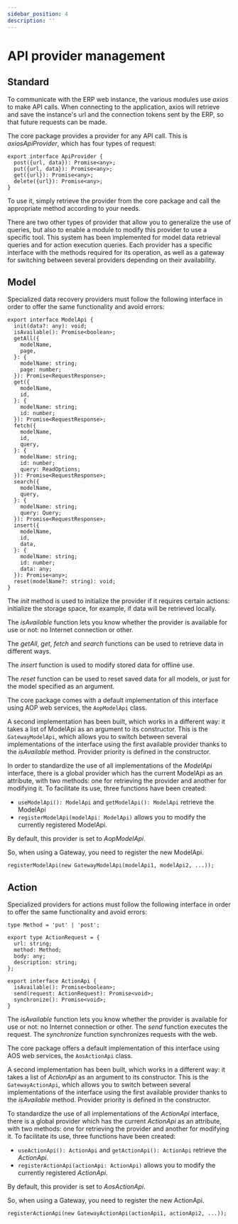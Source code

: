 ```yaml
---
sidebar_position: 4
description: ''
---
```


# API provider management

## Standard

To communicate with the ERP web instance, the various modules use _axios_ to make API calls. When connecting to the application, axios will retrieve and save the instance's url and the connection tokens sent by the ERP, so that future requests can be made.

The core package provides a provider for any API call. This is _axiosApiProvider_, which has four types of request:

```tsx
export interface ApiProvider {
  post({url, data}): Promise<any>;
  put({url, data}): Promise<any>;
  get({url}): Promise<any>;
  delete({url}): Promise<any>;
}
```

To use it, simply retrieve the provider from the core package and call the appropriate method according to your needs.

There are two other types of provider that allow you to generalize the use of queries, but also to enable a module to modify this provider to use a specific tool. This system has been implemented for model data retrieval queries and for action execution queries. Each provider has a specific interface with the methods required for its operation, as well as a gateway for switching between several providers depending on their availability.

## Model

Specialized data recovery providers must follow the following interface in order to offer the same functionality and avoid errors:

```tsx
export interface ModelApi {
  init(data?: any): void;
  isAvailable(): Promise<boolean>;
  getAll({
    modelName,
    page,
  }: {
    modelName: string;
    page: number;
  }): Promise<RequestResponse>;
  get({
    modelName,
    id,
  }: {
    modelName: string;
    id: number;
  }): Promise<RequestResponse>;
  fetch({
    modelName,
    id,
    query,
  }: {
    modelName: string;
    id: number;
    query: ReadOptions;
  }): Promise<RequestResponse>;
  search({
    modelName,
    query,
  }: {
    modelName: string;
    query: Query;
  }): Promise<RequestResponse>;
  insert({
    modelName,
    id,
    data,
  }: {
    modelName: string;
    id: number;
    data: any;
  }): Promise<any>;
  reset(modelName?: string): void;
}
```

The _init_ method is used to initialize the provider if it requires certain actions: initialize the storage space, for example, if data will be retrieved locally.

The _isAvailable_ function lets you know whether the provider is available for use or not: no Internet connection or other.

The _getAll_, _get_, _fetch_ and _search_ functions can be used to retrieve data in different ways.

The _insert_ function is used to modify stored data for offline use.

The _reset_ function can be used to reset saved data for all models, or just for the model specified as an argument.

The core package comes with a default implementation of this interface using AOP web services, the `AopModelApi` class.

A second implementation has been built, which works in a different way: it takes a list of ModelApi as an argument to its constructor. This is the `GatewayModelApi`, which allows you to switch between several implementations of the interface using the first available provider thanks to the _isAvailable_ method. Provider priority is defined in the constructor.

In order to standardize the use of all implementations of the _ModelApi_ interface, there is a global provider which has the current ModelApi as an attribute, with two methods: one for retrieving the provider and another for modifying it. To facilitate its use, three functions have been created:

- `useModelApi(): ModelApi` and `getModelApi(): ModelApi` retrieve the ModelApi
- `registerModelApi(modelApi: ModelApi)` allows you to modify the currently registered ModelApi.

By default, this provider is set to _AopModelApi_.

So, when using a Gateway, you need to register the new ModelApi.

```tsx
registerModelApi(new GatewayModelApi(modelApi1, modelApi2, ...));
```

## Action

Specialized providers for actions must follow the following interface in order to offer the same functionality and avoid errors:

```tsx
type Method = 'put' | 'post';

export type ActionRequest = {
  url: string;
  method: Method;
  body: any;
  description: string;
};

export interface ActionApi {
  isAvailable(): Promise<boolean>;
  send(request: ActionRequest): Promise<void>;
  synchronize(): Promise<void>;
}
```

The _isAvailable_ function lets you know whether the provider is available for use or not: no Internet connection or other. The _send_ function executes the request. The _synchronize_ function synchronizes requests with the web.

The core package offers a default implementation of this interface using AOS web services, the `AosActionApi` class.

A second implementation has been built, which works in a different way: it takes a list of _ActionApi_ as an argument to its constructor. This is the `GatewayActionApi`, which allows you to switch between several implementations of the interface using the first available provider thanks to the _isAvailable_ method. Provider priority is defined in the constructor.

To standardize the use of all implementations of the _ActionApi_ interface, there is a global provider which has the current _ActionApi_ as an attribute, with two methods: one for retrieving the provider and another for modifying it. To facilitate its use, three functions have been created:

- `useActionApi(): ActionApi` and `getActionApi(): ActionApi` retrieve the _ActionApi_.
- `registerActionApi(actionApi: ActionApi)` allows you to modify the currently registered _ActionApi_.

By default, this provider is set to _AosActionApi_.

So, when using a Gateway, you need to register the new ActionApi.

```tsx
registerActionApi(new GatewayActionApi(actionApi1, actionApi2, ...));
```
